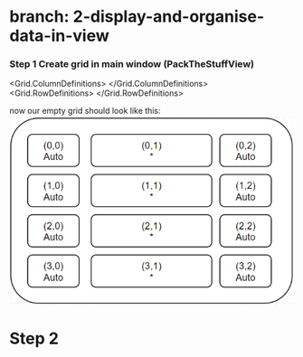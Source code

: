 # branch: 2-display-and-organise-data-in-view

### Step 1 Create grid in main window (PackTheStuffView)

<Window
    x:Class="WinUI.Views.PackTheStuffView"
    xmlns="http://schemas.microsoft.com/winfx/2006/xaml/presentation"
    xmlns:x="http://schemas.microsoft.com/winfx/2006/xaml"
    xmlns:d="http://schemas.microsoft.com/expression/blend/2008"
    xmlns:mc="http://schemas.openxmlformats.org/markup-compatibility/2006"
    Title="PackTheStuffView"
    Width="800"
    Height="450"
    DataContext="{d:DesignInstance viewmo}"
    mc:Ignorable="d">
    <Grid>
        <Grid.ColumnDefinitions>
            <!--  lists  -->
            <ColumnDefinition Width="Auto" />
            <!--  selected list  -->
            <ColumnDefinition Width="*" />
            <!--  items  -->
            <ColumnDefinition Width="Auto" />
        </Grid.ColumnDefinitions>
        <Grid.RowDefinitions>
            <!--  top menu bar  -->
            <RowDefinition Height="Auto" />
            <!--  top tool bar  -->
            <RowDefinition Height="Auto" />
            <!--  data grid  -->
            <RowDefinition Height="*" />
            <!--  bottom status bar  -->
            <RowDefinition Height="Auto" />
        </Grid.RowDefinitions>
    </Grid>
</Window>

now our empty grid should look like this:
![Alt text](/assets/grid_01.png)

# Step 2 